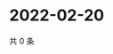 # 2022-02-20

共 0 条

<!-- BEGIN WEIBO -->
<!-- 最后更新时间 Sun Feb 20 2022 19:08:26 GMT+0800 (China Standard Time) -->

<!-- END WEIBO -->
